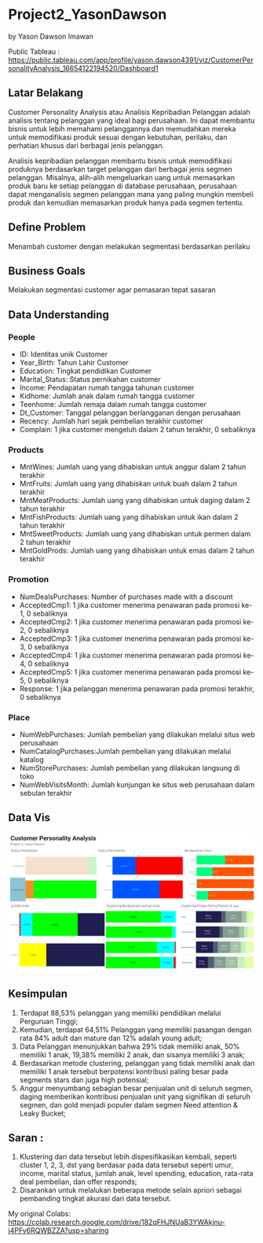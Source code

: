 # Project2_YasonDawson

by Yason Dawson Imawan 

Public Tableau : https://public.tableau.com/app/profile/yason.dawson4391/viz/CustomerPersonalityAnalysis_16654122194520/Dashboard1

## Latar Belakang

Customer Personality Analysis atau Analisis Kepribadian Pelanggan adalah analisis tentang pelanggan yang ideal bagi perusahaan. Ini dapat membantu bisnis untuk lebih memahami pelanggannya dan memudahkan mereka untuk memodifikasi produk sesuai dengan kebutuhan, perilaku, dan perhatian khusus dari berbagai jenis pelanggan.

Analisis kepribadian pelanggan membantu bisnis untuk memodifikasi produknya berdasarkan target pelanggan dari berbagai jenis segmen pelanggan. Misalnya, alih-alih mengeluarkan uang untuk memasarkan produk baru ke setiap pelanggan di database perusahaan, perusahaan dapat menganalisis segmen pelanggan mana yang paling mungkin membeli produk dan kemudian memasarkan produk hanya pada segmen tertentu.
## Define Problem

Menambah customer dengan melakukan segmentasi berdasarkan perilaku

## Business Goals

Melakukan segmentasi customer agar pemasaran tepat sasaran

## Data Understanding

### People

- ID: Identitas unik Customer
- Year_Birth: Tahun Lahir Customer
- Education: Tingkat pendidikan Customer
- Marital_Status: Status pernikahan customer
- Income: Pendapatan rumah tangga tahunan customer
- Kidhome: Jumlah anak dalam rumah tangga customer
- Teenhome: Jumlah remaja dalam rumah tangga customer
- Dt_Customer: Tanggal pelanggan berlangganan dengan perusahaan
- Recency: Jumlah hari sejak pembelian terakhir customer
- Complain: 1 jika customer mengeluh dalam 2 tahun terakhir, 0 sebaliknya

### Products

- MntWines: Jumlah uang yang dihabiskan untuk anggur dalam 2 tahun terakhir
- MntFruits: Jumlah uang yang dihabiskan untuk buah dalam 2 tahun terakhir
- MntMeatProducts: Jumlah uang yang dihabiskan untuk daging dalam 2 tahun terakhir
- MntFishProducts: Jumlah uang yang dihabiskan untuk ikan dalam 2 tahun terakhir
- MntSweetProducts: Jumlah uang yang dihabiskan untuk permen dalam 2 tahun terakhir
- MntGoldProds: Jumlah uang yang dihabiskan untuk emas dalam 2 tahun terakhir

### Promotion

- NumDealsPurchases: Number of purchases made with a discount
- AcceptedCmp1: 1 jika customer menerima penawaran pada promosi ke-1, 0 sebaliknya
- AcceptedCmp2: 1 jika customer menerima penawaran pada promosi ke-2, 0 sebaliknya
- AcceptedCmp3: 1 jika customer menerima penawaran pada promosi ke-3, 0 sebaliknya
- AcceptedCmp4: 1 jika customer menerima penawaran pada promosi ke-4, 0 sebaliknya
- AcceptedCmp5: 1 jika customer menerima penawaran pada promosi ke-5, 0 sebaliknya
- Response: 1 jika pelanggan menerima penawaran pada promosi terakhir, 0 sebaliknya

### Place

- NumWebPurchases: Jumlah pembelian yang dilakukan melalui situs web perusahaan
- NumCatalogPurchases:Jumlah pembelian yang dilakukan melalui katalog
- NumStorePurchases: Jumlah pembelian yang dilakukan langsung di toko
- NumWebVisitsMonth: Jumlah kunjungan ke situs web perusahaan dalam sebulan terakhir

## Data Vis


![](https://github.com/yasondawsonimawan/Project2_YasonDawson/blob/main/Screenshoot/Dashboard%201.png)


## Kesimpulan
1. Terdapat 88,53% pelanggan yang memiliki pendidikan melalui Perguruan Tinggi;
2. Kemudian, terdapat 64,51% Pelanggan yang memiliki pasangan dengan rata 84% adult dan mature dan 12% adalah young adult;
3. Data Pelanggan menunjukkan bahwa 29% tidak memiliki anak, 50% memiliki 1 anak, 19,38% memiliki 2 anak, dan sisanya memiliki 3 anak;
4. Berdasarkan metode clustering, pelanggan yang tidak memiliki anak dan memiliki 1 anak tersebut berpotensi kontribusi paling besar pada segments stars dan juga high potensial;
5. Anggur menyumbang sebagian besar penjualan unit di seluruh segmen, daging memberikan kontribusi penjualan unit yang signifikan di seluruh segmen, dan gold menjadi populer dalam segmen Need attention & Leaky Bucket;

## Saran :

1. Klustering dari data tersebut lebih dispesifikasikan kembali, seperti cluster 1, 2, 3, dst yang berdasar pada data tersebut seperti umur, income, marital status, jumlah anak, level spending, education, rata-rata deal pembelian, dan offer responds;
2. Disarankan untuk melalukan beberapa metode selain apriori sebagai pembanding tingkat akurasi dari data tersebut.

My original Colabs:
https://colab.research.google.com/drive/182qFHJNUaB3YWAkjnu-j4PFv6RQWBZZA?usp=sharing
